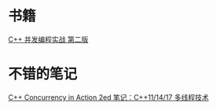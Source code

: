  # 书籍
 [C++ 并发编程实战 第二版 ](https://www.bookstack.cn/read/CPP-Concurrency-In-Action-2ed-2019/README.md)

 # 不错的笔记
 [C++ Concurrency in Action 2ed 笔记：C++11/14/17 多线程技术](https://github.com/downdemo/Cpp-Concurrency-in-Action-2ed)
